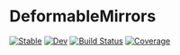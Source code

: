 # DeformableMirrors

[![Stable](https://img.shields.io/badge/docs-stable-blue.svg)](https://olejorik.github.io/DeformableMirrors.jl/stable)
[![Dev](https://img.shields.io/badge/docs-dev-blue.svg)](https://olejorik.github.io/DeformableMirrors.jl/dev)
[![Build Status](https://github.com/olejorik/DeformableMirrors.jl/workflows/CI/badge.svg)](https://github.com/olejorik/DeformableMirrors.jl/actions)
[![Coverage](https://codecov.io/gh/olejorik/DeformableMirrors.jl/branch/master/graph/badge.svg)](https://codecov.io/gh/olejorik/DeformableMirrors.jl)
